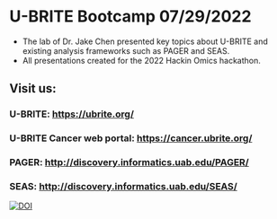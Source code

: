 # U-BRITE Bootcamp 07/29/2022
- The lab of Dr. Jake Chen presented key topics about U-BRITE and existing analysis frameworks such as PAGER and SEAS. 
- All presentations created for the 2022 Hackin Omics hackathon.

## Visit us:
### U-BRITE: https://ubrite.org/
### U-BRITE Cancer web portal: https://cancer.ubrite.org/
### PAGER: http://discovery.informatics.uab.edu/PAGER/
### SEAS: http://discovery.informatics.uab.edu/SEAS/
[![DOI](https://zenodo.org/badge/519324587.svg)](https://zenodo.org/badge/latestdoi/519324587)
